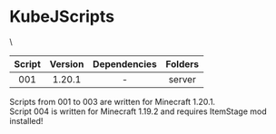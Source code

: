 # KubeJScripts
\

|   Script   |   Version  |   Dependencies  |   Folders  |
|:----------:|:----------:|:---------------:|:----------:|
|001|1.20.1|-|server|

Scripts from 001 to 003 are written for Minecraft 1.20.1. \
Script 004 is written for Minecraft 1.19.2 and requires ItemStage mod installed!

